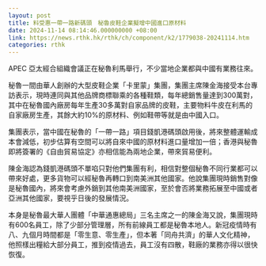 ```yaml
---
layout: post
title: 料受惠一帶一路新碼頭　秘魯皮鞋企業擬增中國進口原材料
date: 2024-11-14 08:14:46.000000000 +08:00
link: https://news.rthk.hk/rthk/ch/component/k2/1779038-20241114.htm
categories: rthk
---
```


APEC 亞太經合組織會議正在秘魯利馬舉行，不少當地企業都與中國有業務往來。

秘魯一間由華人創辦的大型皮鞋企業「卡里蒙」集團，集團主席陳金海接受本台專訪表示，現時連同與其他品牌商標聯乘的各種鞋類，每年總銷售量達到300萬對，其中在秘魯國內廠房每年生產30多萬對自家品牌的皮鞋，主要物料牛皮在利馬的自家廠房生產，其餘大約10%的原材料、例如鞋帶等就是由中國入口。

集團表示，當中國在秘魯的「一帶一路」項目錢凱港碼頭啟用後，將來整體運輸成本會減低，初步估算有空間可以將自來中國的原材料進口量增加一倍；香港與秘魯即將簽署的《自由貿易協定》亦相信能為兩地企業，帶來貿易便利。

陳金海認為錢凱港碼頭不單啗只對他們集團有利，相信對整個秘魯不同行業都可以帶來好處，更多貨物可以經秘魯再轉口到南美洲其他國家。他說集團現時銷售對像是秘魯國內，將來會考慮外銷到其他南美洲國家，至於會否將業務拓展至中國或者亞洲其他國家，要視乎日後的發展情況。

本身是秘魯最大華人團體「中華通惠總局」三名主席之一的陳金海又說，集團現時有600名員工，除了少部分管理層，所有前線員工都是秘魯本地人。新冠疫情時有八、九個月時間都是「零生意、零生產」，但本著「同舟共濟」的華人文化精神，他照樣出糧給大部分員工，推到疫情過去，員工沒有四散，鞋廠的業務亦得以很快恢復。
